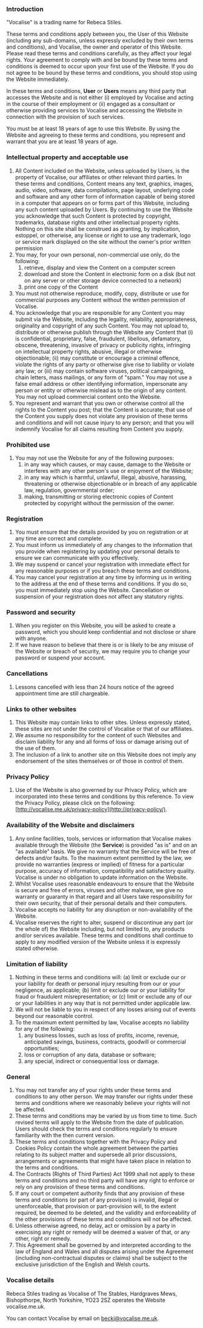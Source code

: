 ### Introduction

"Vocalise" is a trading name for Rebeca Stiles.

These terms and conditions apply between you, the User of this Website (including any sub-domains, unless expressly excluded by their own terms and conditions), and Vocalise, the owner and operator of this Website. Please read these terms and conditions carefully, as they affect your legal rights. Your agreement to comply with and be bound by these terms and conditions is deemed to occur upon your first use of the Website. If you do not agree to be bound by these terms and conditions, you should stop using the Website immediately.

In these terms and conditions, **User** or **Users** means any third party that accesses the Website and is not either (i) employed by Vocalise and acting in the course of their employment or (ii) engaged as a consultant or otherwise providing services to Vocalise and accessing the Website in connection with the provision of such services.

You must be at least 18 years of age to use this Website. By using the Website and agreeing to these terms and conditions, you represent and warrant that you are at least 18 years of age.

### Intellectual property and acceptable use

1.  All Content included on the Website, unless uploaded by Users, is the property of Vocalise, our affiliates or other relevant third parties. In these terms and conditions, Content means any text, graphics, images, audio, video, software, data compilations, page layout, underlying code and software and any other form of information capable of being stored in a computer that appears on or forms part of this Website, including any such content uploaded by Users. By continuing to use the Website you acknowledge that such Content is protected by copyright, trademarks, database rights and other intellectual property rights. Nothing on this site shall be construed as granting, by implication, estoppel, or otherwise, any license or right to use any trademark, logo or service mark displayed on the site without the owner's prior written permission
2.  You may, for your own personal, non-commercial use only, do the following:
    1.  retrieve, display and view the Content on a computer screen
    2.  download and store the Content in electronic form on a disk (but not on any server or other storage device connected to a network)
    3.  print one copy of the Content
3.  You must not otherwise reproduce, modify, copy, distribute or use for commercial purposes any Content without the written permission of Vocalise.
4.  You acknowledge that you are responsible for any Content you may submit via the Website, including the legality, reliability, appropriateness, originality and copyright of any such Content. You may not upload to, distribute or otherwise publish through the Website any Content that (i) is confidential, proprietary, false, fraudulent, libellous, defamatory, obscene, threatening, invasive of privacy or publicity rights, infringing on intellectual property rights, abusive, illegal or otherwise objectionable; (ii) may constitute or encourage a criminal offence, violate the rights of any party or otherwise give rise to liability or violate any law; or (iii) may contain software viruses, political campaigning, chain letters, mass mailings, or any form of "spam." You may not use a false email address or other identifying information, impersonate any person or entity or otherwise mislead as to the origin of any content. You may not upload commercial content onto the Website.
5.  You represent and warrant that you own or otherwise control all the rights to the Content you post; that the Content is accurate; that use of the Content you supply does not violate any provision of these terms and conditions and will not cause injury to any person; and that you will indemnify Vocalise for all claims resulting from Content you supply.

### Prohibited use

1.  You may not use the Website for any of the following purposes:
    1.  in any way which causes, or may cause, damage to the Website or interferes with any other person's use or enjoyment of the Website;
    2.  in any way which is harmful, unlawful, illegal, abusive, harassing, threatening or otherwise objectionable or in breach of any applicable law, regulation, governmental order;
    3.  making, transmitting or storing electronic copies of Content protected by copyright without the permission of the owner.

### Registration

1.  You must ensure that the details provided by you on registration or at any time are correct and complete.
2.  You must inform us immediately of any changes to the information that you provide when registering by updating your personal details to ensure we can communicate with you effectively.
3.  We may suspend or cancel your registration with immediate effect for any reasonable purposes or if you breach these terms and conditions.
4.  You may cancel your registration at any time by informing us in writing to the address at the end of these terms and conditions. If you do so, you must immediately stop using the Website. Cancellation or suspension of your registration does not affect any statutory rights.

### Password and security

1.  When you register on this Website, you will be asked to create a password, which you should keep confidential and not disclose or share with anyone.
2.  If we have reason to believe that there is or is likely to be any misuse of the Website or breach of security, we may require you to change your password or suspend your account.

### Cancellations

1.  Lessons cancelled with less than 24 hours notice of the agreed appointment time are still chargeable.

### Links to other websites

1.  This Website may contain links to other sites. Unless expressly stated, these sites are not under the control of Vocalise or that of our affiliates.
2.  We assume no responsibility for the content of such Websites and disclaim liability for any and all forms of loss or damage arising out of the use of them.
3.  The inclusion of a link to another site on this Website does not imply any endorsement of the sites themselves or of those in control of them.

### Privacy Policy

1.  Use of the Website is also governed by our Privacy Policy, which are incorporated into these terms and conditions by this reference. To view the Privacy Policy, please click on the following: [http://vocalise.me.uk/privacy-policy](http://privacy-policy/).

### Availability of the Website and disclaimers

1.  Any online facilities, tools, services or information that Vocalise makes available through the Website (the **Service**) is provided "as is" and on an "as available" basis. We give no warranty that the Service will be free of defects and/or faults. To the maximum extent permitted by the law, we provide no warranties (express or implied) of fitness for a particular purpose, accuracy of information, compatibility and satisfactory quality. Vocalise is under no obligation to update information on the Website.
2.  Whilst Vocalise uses reasonable endeavours to ensure that the Website is secure and free of errors, viruses and other malware, we give no warranty or guaranty in that regard and all Users take responsibility for their own security, that of their personal details and their computers.
3.  Vocalise accepts no liability for any disruption or non-availability of the Website.
4.  Vocalise reserves the right to alter, suspend or discontinue any part (or the whole of) the Website including, but not limited to, any products and/or services available. These terms and conditions shall continue to apply to any modified version of the Website unless it is expressly stated otherwise.

### Limitation of liability

1.  Nothing in these terms and conditions will: (a) limit or exclude our or your liability for death or personal injury resulting from our or your negligence, as applicable; (b) limit or exclude our or your liability for fraud or fraudulent misrepresentation; or (c) limit or exclude any of our or your liabilities in any way that is not permitted under applicable law.
2.  We will not be liable to you in respect of any losses arising out of events beyond our reasonable control.
3.  To the maximum extent permitted by law, Vocalise accepts no liability for any of the following:
    1.  any business losses, such as loss of profits, income, revenue, anticipated savings, business, contracts, goodwill or commercial opportunities;
    2.  loss or corruption of any data, database or software;
    3.  any special, indirect or consequential loss or damage.

### General

1.  You may not transfer any of your rights under these terms and conditions to any other person. We may transfer our rights under these terms and conditions where we reasonably believe your rights will not be affected.
2.  These terms and conditions may be varied by us from time to time. Such revised terms will apply to the Website from the date of publication. Users should check the terms and conditions regularly to ensure familiarity with the then current version.
3.  These terms and conditions together with the Privacy Policy and Cookies Policy contain the whole agreement between the parties relating to its subject matter and supersede all prior discussions, arrangements or agreements that might have taken place in relation to the terms and conditions.
4.  The Contracts (Rights of Third Parties) Act 1999 shall not apply to these terms and conditions and no third party will have any right to enforce or rely on any provision of these terms and conditions.
5.  If any court or competent authority finds that any provision of these terms and conditions (or part of any provision) is invalid, illegal or unenforceable, that provision or part-provision will, to the extent required, be deemed to be deleted, and the validity and enforceability of the other provisions of these terms and conditions will not be affected.
6.  Unless otherwise agreed, no delay, act or omission by a party in exercising any right or remedy will be deemed a waiver of that, or any other, right or remedy.
7.  This Agreement shall be governed by and interpreted according to the law of England and Wales and all disputes arising under the Agreement (including non-contractual disputes or claims) shall be subject to the exclusive jurisdiction of the English and Welsh courts.

### Vocalise details

Rebeca Stiles trading as Vocalise of The Stables, Hardgraves Mews, Bishopthorpe, North Yorkshire, YO23 2SZ operates the Website vocalise.me.uk.

You can contact Vocalise by email on [becki@vocalise.me.uk](mailto:becki@vocalise.me.uk).